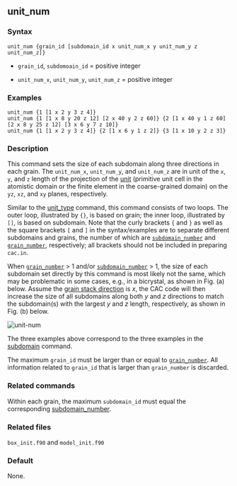 ## unit_num

### Syntax

	unit_num {grain_id [subdomain_id x unit_num_x y unit_num_y z unit_num_z]}

* `grain_id`, `subdomoain_id` = positive integer

* `unit_num_x`, `unit_num_y`, `unit_num_z` = positive integer

### Examples

	unit_num {1 [1 x 2 y 3 z 4]}
	unit_num {1 [1 x 8 y 20 z 12] [2 x 40 y 2 z 60]} {2 [1 x 40 y 1 z 60] [2 x 8 y 25 z 12] [3 x 6 y 7 z 10]}
	unit_num {1 [1 x 2 y 3 z 4]} {2 [1 x 6 y 1 z 2]} {3 [1 x 10 y 2 z 3]}

### Description

This command sets the size of each subdomain along three directions in each grain. The `unit_num_x`, `unit_num_y`, and `unit_num_z` are in unit of the `x`, `y`, and `z` length of the projection of the [unit](unit_type.md) (primitive unit cell in the atomistic domain or the finite element in the coarse-grained domain) on the `yz`, `xz`, and `xy` planes, respectively.

Similar to the [unit_type](unit_type.md) command, this command consists of two loops. The outer loop, illustrated by `{}`, is based on grain; the inner loop, illustrated by `[]`, is based on subdomain. Note that the curly brackets `{` and `}` as well as the square brackets `[` and `]` in the syntax/examples are to separate different subdomains and grains, the number of which are [`subdomain_number`](subdomain.md) and [`grain_number`](grain_num.md), respectively; all brackets should not be included in preparing `cac.in`.

When [`grain_number`](grain_num.md) > 1 and/or [`subdomain_number`](subdomain_num.md) > 1, the size of each subdomain set directly by this command is most likely not the same, which may be problematic in some cases, e.g., in a bicrystal, as shown in Fig. (a) below. Assume the [grain stack direction](grain_dir.md) is _x_, the CAC code will then increase the size of all subdomains along both _y_ and _z_ directions to match the subdomain(s) with the largest _y_ and _z_ length, respectively, as shown in Fig. (b) below.

![unit-num](fig/unit-num.jpg)

The three examples above correspond to the three examples in the [subdomain](subdomain.md) command.

The maximum `grain_id` must be larger than or equal to [`grain_number`](grain_num.md). All information related to `grain_id` that is larger than `grain_number` is discarded.

### Related commands

Within each grain, the maximum `subdomain_id` must equal the corresponding [subdomain_number](subdomain.md).

### Related files

`box_init.f90` and `model_init.f90`

### Default

None.